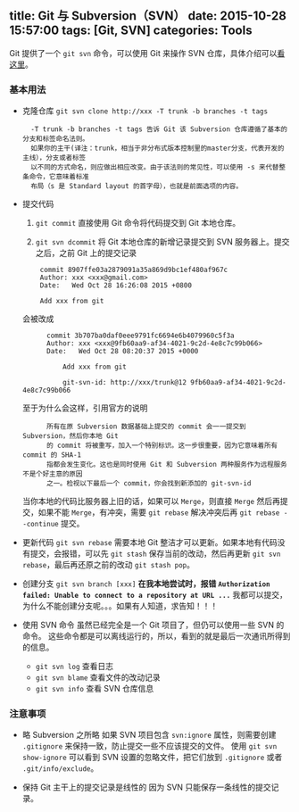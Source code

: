 title: Git 与 Subversion（SVN）
date: 2015-10-28 15:57:00
tags: [Git, SVN]
categories: Tools
---
Git 提供了一个 `git svn` 命令，可以使用 Git 来操作 SVN 仓库，具体介绍可以[看这里](https://git-scm.com/book/zh/v1/Git-%E4%B8%8E%E5%85%B6%E4%BB%96%E7%B3%BB%E7%BB%9F-Git-%E4%B8%8E-Subversion)。

### 基本用法

- 克隆仓库
    `git svn clone http://xxx -T trunk -b branches -t tags`

        -T trunk -b branches -t tags 告诉 Git 该 Subversion 仓库遵循了基本的分支和标签命名法则。
        如果你的主干(译注：trunk，相当于非分布式版本控制里的master分支，代表开发的主线），分支或者标签
        以不同的方式命名，则应做出相应改变。由于该法则的常见性，可以使用 -s 来代替整条命令，它意味着标准
        布局（s 是 Standard layout 的首字母），也就是前面选项的内容。

- 提交代码
    1. `git commit`
    直接使用 Git 命令将代码提交到 Git 本地仓库。
    2. `git svn dcommit`
    将 Git 本地仓库的新增记录提交到 SVN 服务器上。提交之后，之前 Git 上的提交记录

            commit 8907ffe03a2879091a35a869d9bc1ef480af967c
            Author: xxx <xxx@gmail.com>
            Date:   Wed Oct 28 16:26:08 2015 +0800

            Add xxx from git

    会被改成

            commit 3b707ba0daf0eee9791fc6694e6b4079960c5f3a
            Author: xxx <xxx@9fb60aa9-af34-4021-9c2d-4e8c7c99b066>
            Date:   Wed Oct 28 08:20:37 2015 +0000

                Add xxx from git

                git-svn-id: http://xxx/trunk@12 9fb60aa9-af34-4021-9c2d-4e8c7c99b066

    至于为什么会这样，引用官方的说明

            所有在原 Subversion 数据基础上提交的 commit 会一一提交到 Subversion，然后你本地 Git
            的 commit 将被重写，加入一个特别标识。这一步很重要，因为它意味着所有 commit 的 SHA-1
            指都会发生变化。这也是同时使用 Git 和 Subversion 两种服务作为远程服务不是个好主意的原因
            之一。检视以下最后一个 commit，你会找到新添加的 git-svn-id

    当你本地的代码比服务器上旧的话，如果可以 `Merge`，则直接 `Merge` 然后再提交，如果不能 `Merge`，有冲突，需要 `git rebase` 解决冲突后再 `git rebase --continue` 提交。

- 更新代码
    `git svn rebase`
    需要本地 Git 整洁才可以更新。如果本地有代码没有提交，会报错，可以先 `git stash` 保存当前的改动，然后再更新 `git svn rebase`，最后再还原之前的改动 `git stash pop`。

- 创建分支
    `git svn branch [xxx]`
    **在我本地尝试时，报错 `Authorization failed: Unable to connect to a repository at URL ...`**
    我都可以提交，为什么不能创建分支呢。。。如果有人知道，求告知！！！

- 使用 SVN 命令
    虽然已经完全是一个 Git 项目了，但仍可以使用一些 SVN 的命令。
    这些命令都是可以离线运行的，所以，看到的就是最后一次通讯所得到的信息。

    - `git svn log` 查看日志
    - `git svn blame` 查看文件的改动记录
    - `git svn info` 查看 SVN 仓库信息

### 注意事项

- 略 Subversion 之所略
    如果 SVN 项目包含 `svn:ignore` 属性，则需要创建 `.gitignore` 来保持一致，防止提交一些不应该提交的文件。
    使用 `git svn show-ignore` 可以看到 SVN 设置的忽略文件，把它们放到 `.gitignore` 或者 `.git/info/exclude`。

- 保持 Git 主干上的提交记录是线性的
    因为 SVN 只能保存一条线性的提交记录。
